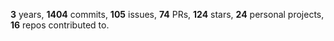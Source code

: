**3** years, **1404** commits, **105** issues, **74** PRs, **124** stars, **24** personal projects, **16** repos contributed to.
